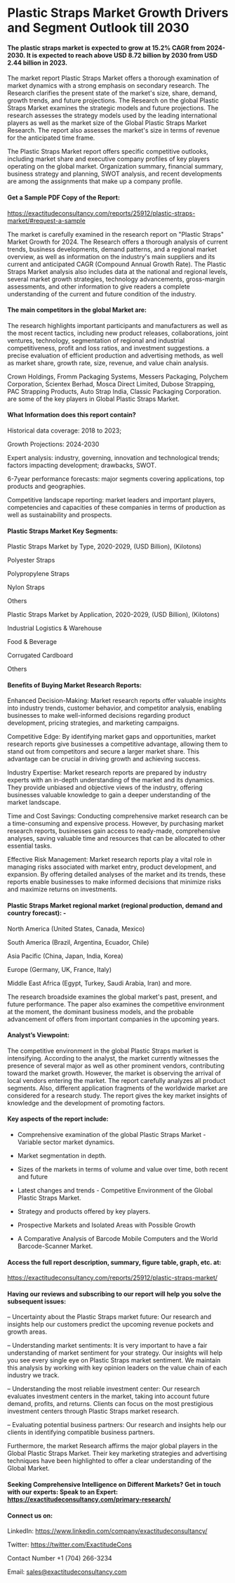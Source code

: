 # Plastic Straps Market Growth Drivers and Segment Outlook till 2030

#### The plastic straps market is expected to grow at 15.2% CAGR from 2024-2030. It is expected to reach above USD 8.72 billion by 2030 from USD 2.44 billion in 2023.

The market report Plastic Straps Market offers a thorough examination of market dynamics with a strong emphasis on secondary research. The Research clarifies the present state of the market's size, share, demand, growth trends, and future projections. The Research on the global Plastic Straps Market examines the strategic models and future projections. The research assesses the strategy models used by the leading international players as well as the market size of the Global Plastic Straps Market Research. The report also assesses the market's size in terms of revenue for the anticipated time frame.

The Plastic Straps Market report offers specific competitive outlooks, including market share and executive company profiles of key players operating on the global market. Organization summary, financial summary, business strategy and planning, SWOT analysis, and recent developments are among the assignments that make up a company profile.

#### Get a Sample PDF Copy of the Report:

https://exactitudeconsultancy.com/reports/25912/plastic-straps-market/#request-a-sample

The market is carefully examined in the research report on "Plastic Straps" Market Growth for 2024. The Research offers a thorough analysis of current trends, business developments, demand patterns, and a regional market overview, as well as information on the industry's main suppliers and its current and anticipated CAGR (Compound Annual Growth Rate). The Plastic Straps Market analysis also includes data at the national and regional levels, several market growth strategies, technology advancements, gross-margin assessments, and other information to give readers a complete understanding of the current and future condition of the industry.

#### The main competitors in the global Market are:

The research highlights important participants and manufacturers as well as the most recent tactics, including new product releases, collaborations, joint ventures, technology, segmentation of regional and industrial competitiveness, profit and loss ratios, and investment suggestions. a precise evaluation of efficient production and advertising methods, as well as market share, growth rate, size, revenue, and value chain analysis.

Crown Holdings, Fromm Packaging Systems, Messers Packaging, Polychem Corporation, Scientex Berhad, Mosca Direct Limited, Dubose Strapping, PAC Strapping Products, Auto Strap India, Classic Packaging Corporation. are some of the key players in Global Plastic Straps Market.

#### What Information does this report contain? 

Historical data coverage: 2018 to 2023;

Growth Projections: 2024-2030

Expert analysis: industry, governing, innovation and technological trends; factors impacting development; drawbacks, SWOT. 

6-7year performance forecasts: major segments covering applications, top products and geographies. 

Competitive landscape reporting: market leaders and important players, competencies and capacities of these companies in terms of production as well as sustainability and prospects.

#### Plastic Straps Market Key Segments:

Plastic Straps Market by Type, 2020-2029, (USD Billion), (Kilotons)

Polyester Straps

Polypropylene Straps

Nylon Straps

Others

Plastic Straps Market by Application, 2020-2029, (USD Billion), (Kilotons)

Industrial Logistics & Warehouse

Food & Beverage

Corrugated Cardboard

Others

#### Benefits of Buying Market Research Reports:

Enhanced Decision-Making: Market research reports offer valuable insights into industry trends, customer behavior, and competitor analysis, enabling businesses to make well-informed decisions regarding product development, pricing strategies, and marketing campaigns.

Competitive Edge: By identifying market gaps and opportunities, market research reports give businesses a competitive advantage, allowing them to stand out from competitors and secure a larger market share. This advantage can be crucial in driving growth and achieving success.

Industry Expertise: Market research reports are prepared by industry experts with an in-depth understanding of the market and its dynamics. They provide unbiased and objective views of the industry, offering businesses valuable knowledge to gain a deeper understanding of the market landscape.

Time and Cost Savings: Conducting comprehensive market research can be a time-consuming and expensive process. However, by purchasing market research reports, businesses gain access to ready-made, comprehensive analyses, saving valuable time and resources that can be allocated to other essential tasks.

Effective Risk Management: Market research reports play a vital role in managing risks associated with market entry, product development, and expansion. By offering detailed analyses of the market and its trends, these reports enable businesses to make informed decisions that minimize risks and maximize returns on investments.

#### Plastic Straps Market regional market (regional production, demand and country forecast): -

North America (United States, Canada, Mexico)

South America (Brazil, Argentina, Ecuador, Chile)

Asia Pacific (China, Japan, India, Korea)

Europe (Germany, UK, France, Italy)

Middle East Africa (Egypt, Turkey, Saudi Arabia, Iran) and more.

The research broadside examines the global market's past, present, and future performance. The paper also examines the competitive environment at the moment, the dominant business models, and the probable advancement of offers from important companies in the upcoming years.

#### Analyst’s Viewpoint:

The competitive environment in the global Plastic Straps market is intensifying. According to the analyst, the market currently witnesses the presence of several major as well as other prominent vendors, contributing toward the market growth. However, the market is observing the arrival of local vendors entering the market. The report carefully analyzes all product segments. Also, different application fragments of the worldwide market are considered for a research study. The report gives the key market insights of knowledge and the development of promoting factors.

#### Key aspects of the report include:

- Comprehensive examination of the global Plastic Straps Market - Variable sector market dynamics.

- Market segmentation in depth.

- Sizes of the markets in terms of volume and value over time, both recent and future

- Latest changes and trends - Competitive Environment of the Global Plastic Straps Market.

- Strategy and products offered by key players.

- Prospective Markets and Isolated Areas with Possible Growth

- A Comparative Analysis of Barcode Mobile Computers and the World Barcode-Scanner Market.

#### Access the full report description, summary, figure table, graph, etc. at:

https://exactitudeconsultancy.com/reports/25912/plastic-straps-market/

#### Having our reviews and subscribing to our report will help you solve the subsequent issues:

– Uncertainty about the Plastic Straps market future: Our research and insights help our customers predict the upcoming revenue pockets and growth areas.

– Understanding market sentiments: It is very important to have a fair understanding of market sentiment for your strategy. Our insights will help you see every single eye on Plastic Straps market sentiment. We maintain this analysis by working with key opinion leaders on the value chain of each industry we track.

– Understanding the most reliable investment center: Our research evaluates investment centers in the market, taking into account future demand, profits, and returns. Clients can focus on the most prestigious investment centers through Plastic Straps market research.

– Evaluating potential business partners: Our research and insights help our clients in identifying compatible business partners.

Furthermore, the market Research affirms the major global players in the Global Plastic Straps Market. Their key marketing strategies and advertising techniques have been highlighted to offer a clear understanding of the Global Market.

#### Seeking Comprehensive Intelligence on Different Markets? Get in touch with our experts: Speak to an Expert: https://exactitudeconsultancy.com/primary-research/

#### Connect us on:

LinkedIn: https://www.linkedin.com/company/exactitudeconsultancy/

Twitter: https://twitter.com/ExactitudeCons

Contact Number +1 (704) 266-3234

Email: sales@exactitudeconsultancy.com
